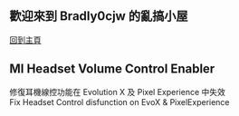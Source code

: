 ## 歡迎來到 Bradly0cjw 的亂搞小屋

[回到主頁](https://bradly0cjw.github.io)

## MI Headset Volume Control Enabler

修復耳機線控功能在 Evolution X 及 Pixel Experience 中失效<br>
Fix Headset Control disfunction on EvoX & PixelExperience
